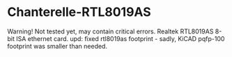 # Chanterelle-RTL8019AS
Warning! Not tested yet, may contain critical errors. Realtek RTL8019AS 8-bit ISA ethernet card.
upd: fixed rtl8019as footprint - sadly, KiCAD pqfp-100 footprint was smaller than needed.
